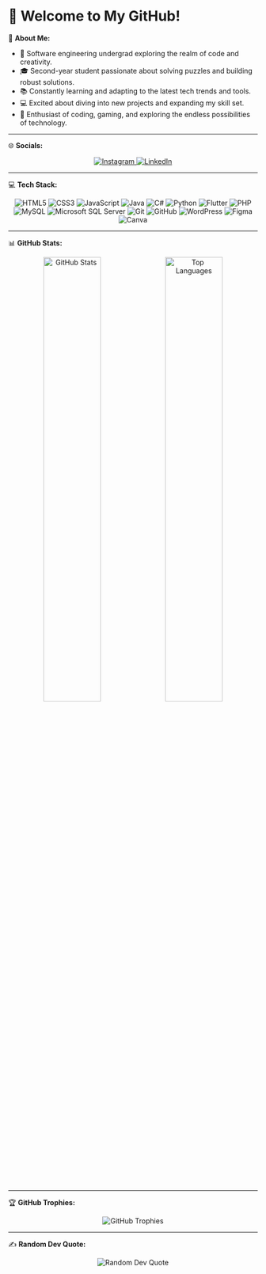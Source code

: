 # 🌟 Welcome to My GitHub!

💫 **About Me:**
- 👋 Software engineering undergrad exploring the realm of code and creativity.  
- 🎓 Second-year student passionate about solving puzzles and building robust solutions.  
- 📚 Constantly learning and adapting to the latest tech trends and tools.  
- 💻 Excited about diving into new projects and expanding my skill set.  
- 🔧 Enthusiast of coding, gaming, and exploring the endless possibilities of technology.  

---

🌐 **Socials:**  
<p align="center">
  <a href="https://instagram.com/nimshafernando">
    <img src="https://img.shields.io/badge/Instagram-%23E4405F.svg?style=for-the-badge&logo=instagram&logoColor=white" alt="Instagram">
  </a>
  <a href="https://linkedin.com/in/nimshafernando">
    <img src="https://img.shields.io/badge/LinkedIn-%230077B5.svg?style=for-the-badge&logo=linkedin&logoColor=white" alt="LinkedIn">
  </a>
</p>

---

💻 **Tech Stack:**  
<p align="center">
  <img src="https://img.shields.io/badge/HTML5-%23E34F26.svg?style=for-the-badge&logo=html5&logoColor=white" alt="HTML5">
  <img src="https://img.shields.io/badge/CSS3-%231572B6.svg?style=for-the-badge&logo=css3&logoColor=white" alt="CSS3">
  <img src="https://img.shields.io/badge/JavaScript-%23F7DF1E.svg?style=for-the-badge&logo=javascript&logoColor=black" alt="JavaScript">
  <img src="https://img.shields.io/badge/Java-%23007396.svg?style=for-the-badge&logo=java&logoColor=white" alt="Java">
  <img src="https://img.shields.io/badge/C%23-%23239120.svg?style=for-the-badge&logo=c-sharp&logoColor=white" alt="C#">
  <img src="https://img.shields.io/badge/Python-%233776AB.svg?style=for-the-badge&logo=python&logoColor=white" alt="Python">
  <img src="https://img.shields.io/badge/Flutter-%2302569B.svg?style=for-the-badge&logo=flutter&logoColor=white" alt="Flutter">
  <img src="https://img.shields.io/badge/PHP-%23777BB4.svg?style=for-the-badge&logo=php&logoColor=white" alt="PHP">
  <img src="https://img.shields.io/badge/MySQL-%234479A1.svg?style=for-the-badge&logo=mysql&logoColor=white" alt="MySQL">
  <img src="https://img.shields.io/badge/SQL%20Server-%23CC2927.svg?style=for-the-badge&logo=microsoft-sql-server&logoColor=white" alt="Microsoft SQL Server">
  <img src="https://img.shields.io/badge/Git-%23F05033.svg?style=for-the-badge&logo=git&logoColor=white" alt="Git">
  <img src="https://img.shields.io/badge/GitHub-%23181717.svg?style=for-the-badge&logo=github&logoColor=white" alt="GitHub">
  <img src="https://img.shields.io/badge/WordPress-%2321759B.svg?style=for-the-badge&logo=wordpress&logoColor=white" alt="WordPress">
  <img src="https://img.shields.io/badge/Figma-%23F24E1E.svg?style=for-the-badge&logo=figma&logoColor=white" alt="Figma">
  <img src="https://img.shields.io/badge/Canva-%2300C4CC.svg?style=for-the-badge&logo=canva&logoColor=white" alt="Canva">
</p>

---

📊 **GitHub Stats:**  
<p align="center">
  <img src="https://github-readme-stats.vercel.app/api?username=nimshafernando&show_icons=true&theme=radical" alt="GitHub Stats" width="48%">
  <img src="https://github-readme-stats.vercel.app/api/top-langs/?username=nimshafernando&layout=compact&theme=radical" alt="Top Languages" width="48%">
</p>

---

🏆 **GitHub Trophies:**  
<p align="center">
  <img src="https://github-profile-trophy.vercel.app/?username=nimshafernando&theme=radical&margin-w=15&margin-h=15" alt="GitHub Trophies">
</p>

---

✍️ **Random Dev Quote:**  
<p align="center">
  <img src="https://quotes-github-readme.vercel.app/api?type=horizontal&theme=radical" alt="Random Dev Quote">
</p>
